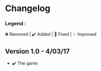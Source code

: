 # Changelog

### Legend :
❌ Removed | ✔️ Added | 💫 Fixed | ✨ Improved

## Version 1.0 - 4/03/17
- ✔️ The game